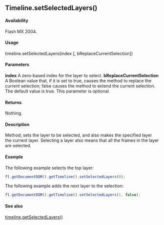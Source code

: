 ## Timeline.setSelectedLayers()

#### Availability

Flash MX 2004.

#### Usage

timeline.setSelectedLayers(index [, bReplaceCurrentSelection])

#### Parameters

**index** A zero-based index for the layer to select.
**bReplaceCurrentSelection** A Boolean value that, if it is set to true, causes the method to replace the current selection; false causes the method to extend the current selection. The default value is true. This parameter is optional.

#### Returns

Nothing.

#### Description

Method; sets the layer to be selected, and also makes the specified layer the current layer. Selecting a layer also means that all the frames in the layer are selected.

#### Example

The following example selects the top layer:
```javascript
fl.getDocumentDOM().getTimeline().setSelectedLayers(0);
```
The following example adds the next layer to the selection:
```javascript
fl.getDocumentDOM().getTimeline().setSelectedLayers(1, false);
```
#### See also

[timeline.getSelectedLayers()](../Timeline_object/timeli26.md)
